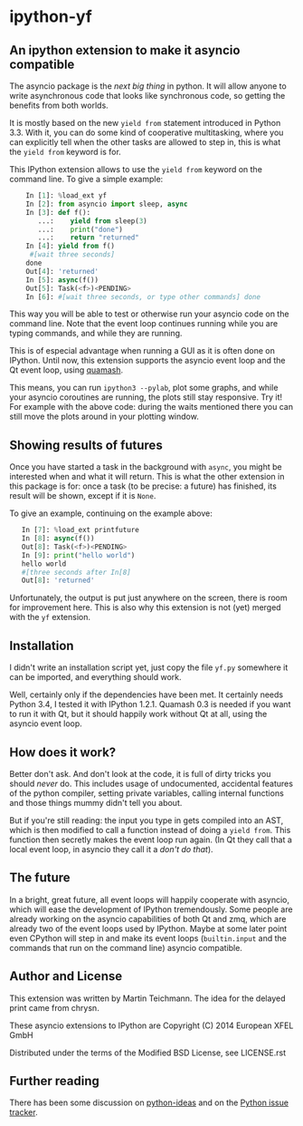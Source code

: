 ipython-yf
==========

An ipython extension to make it asyncio compatible
--------------------------------------------------

The asyncio package is the *next big thing* in python. It will
allow anyone to write asynchronous code that looks like synchronous
code, so getting the benefits from both worlds.

It is mostly based on the new `yield from` statement introduced in
Python 3.3. With it, you can do some kind of cooperative multitasking,
where you can explicitly tell when the other tasks are allowed to step
in, this is what the `yield from` keyword is for.

This IPython extension allows to use the `yield from` keyword on the
command line. To give a simple example:

```python
    In [1]: %load_ext yf
    In [2]: from asyncio import sleep, async
    In [3]: def f():
       ...:    yield from sleep(3)
       ...:    print("done")
       ...:    return "returned"
    In [4]: yield from f()
     #[wait three seconds]
    done
    Out[4]: 'returned'
    In [5]: async(f())
    Out[5]: Task(<f>)<PENDING>
    In [6]: #[wait three seconds, or type other commands] done
```

This way you will be able to test or otherwise run your asyncio code
on the command line. Note that the event loop continues running while
you are typing commands, and while they are running.

This is of especial advantage when running a GUI as it is often done
on IPython. Until now, this extension supports the asyncio event loop
and the Qt event loop, using [quamash](https://github.com/harvimt/quamash).

This means, you can run `ipython3 --pylab`, plot some graphs, and
while your asyncio coroutines are running, the plots still stay responsive.
Try it! For example with the above code: during the waits mentioned
there you can still move the plots around in your plotting window.

Showing results of futures
--------------------------

Once you have started a task in the background with `async`, you might
be interested when and what it will return. This is what the other 
extension in this package is for: once a task (to be precise: a future)
has finished, its result will be shown, except if it is `None`.

To give an example, continuing on the example above:
```python
   In [7]: %load_ext printfuture
   In [8]: async(f())
   Out[8]: Task(<f>)<PENDING>
   In [9]: print("hello world")
   hello world
   #[three seconds after In[8]
   Out[8]: 'returned'
```

Unfortunately, the output is put just anywhere on the screen, there
is room for improvement here. This is also why this extension is not
(yet) merged with the `yf` extension.

Installation
------------

I didn't write an installation script yet, just copy the file `yf.py`
somewhere it can be imported, and everything should work.

Well, certainly only if the dependencies have been met. It certainly
needs Python 3.4, I tested it with IPython 1.2.1. Quamash 0.3 is needed
if you want to run it with Qt, but it should happily work without
Qt at all, using the asyncio event loop.

How does it work?
-----------------

Better don't ask. And don't look at the code, it is full of dirty tricks
you should *never* do. This includes usage of undocumented, accidental
features of the python compiler, setting private variables, calling
internal functions and those things mummy didn't tell you about.

But if you're still reading: the input you type in gets compiled into
an AST, which is then modified to call a function instead of doing a
`yield from`. This function then secretly makes the event loop run
again. (In Qt they call that a local event loop, in asyncio they call
it a *don't do that*).

The future
----------

In a bright, great future, all event loops will happily cooperate with
asyncio, which will ease the development of IPython tremendously.
Some people are already working on the asyncio capabilities of both
Qt and zmq, which are already two of the event loops used by IPython.
Maybe at some later point even CPython will step in and make its event
loops (`builtin.input` and the commands that run on the command line)
asyncio compatible.

Author and License
------------------

This extension was written by Martin Teichmann. The idea for the delayed
print came from chrysn.

These asyncio extensions to IPython are
Copyright (C) 2014 European XFEL GmbH

Distributed under the terms of the Modified BSD License, see LICENSE.rst


Further reading
---------------

There has been some discussion on
[python-ideas](https://mail.python.org/pipermail/python-ideas/2014-September/029293.html)
and on the [Python issue tracker](http://bugs.python.org/issue22412).
